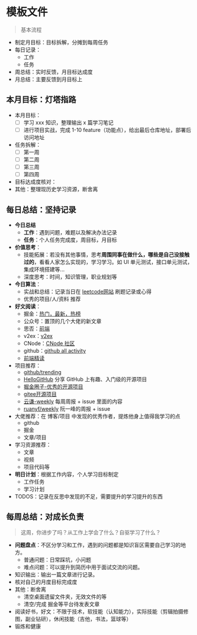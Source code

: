 # 模板文件

> 基本流程

- 制定月目标：目标拆解，分摊到每周任务
- 每日记录：
  - 工作
  - 任务
- 周总结：实时反馈，月目标达成度
- 月总结：主要反馈到月目标上

## 本月目标：灯塔指路

- 本月目标：
  - [ ] 学习 xxx 知识，整理输出 x 篇学习笔记
  - [ ] 进行项目实战，完成 1-10 feature（功能点），给出最后仓库地址，部署后访问地址
- 任务拆解：
  - [ ] 第一周
  - [ ] 第二周
  - [ ] 第三周
  - [ ] 第四周
- 目标达成度核对：
- 其他：整理现历史学习资源，断舍离

## 每日总结：坚持记录

- **今日总结**
  - **工作**：遇到问题，难题以及解决办法记录
  - **任务**：个人任务完成度，周目标，月目标
- **价值思考**：
  - 技能拓展：若没有其他事情，思考**周围同事在做什么，哪些是自己没接触过的**，看看人家怎么实现的，学习学习。如 UI 单元测试，接口单元测试，集成环境搭建等...
  - 深度思考：时间，知识管理，职业规划等
- **今日算法**：
  - 实战和总结：记录当日在 [leetcode网站](https://leetcode-cn.com/) 刷题记录或心得
  - 优秀的项目/人/资料 推荐
- **好文阅读**：
  - 掘金：[热门，最新，热榜](https://juejin.cn/frontend)
  - 公众号：置顶的几个大佬的新文章
  - 思否：[前端](https://segmentfault.com/channel/frontend)
  - v2ex：[v2ex](https://www.v2ex.com/?tab=tech)
  - CNode：[CNode 社区](https://cnodejs.org/?tab=all)
  - github：[github all activity](https://github.com/)
  - [前端精读](https://github.com/ascoders/weekly)
- 项目推荐：
  - [github/trending](https://github.com/trending)
  - [HelloGitHub](https://hellogithub.com/) 分享 GitHub 上有趣、入门级的开源项目
  - [掘金圈子-优秀的开源项目](https://juejin.cn/pin/club/6824710203196309518?sort=newest)
  - [gitee开源项目](https://gitee.com/explore/all)
  - [云谦-weekly](https://github.com/sorrycc/weekly/issues) 每周周报 + issue 里面的内容
  - [ruanyf/weekly](https://github.com/ruanyf/weekly/issues) 阮一峰的周报 + issue
- 大佬推荐：在 博客/项目 中发现的优秀作者，提炼他身上值得我学习的点
  - github
  - 掘金
  - 文章/项目
- 学习资源推荐：
  - 文章
  - 视频
  - 项目代码等
- **明日计划**：根据工作内容，个人学习目标制定
  - 工作任务
  - 学习计划
- TODOS：记录在反思中发现的不足，需要提升的学习提升的东西

## 每周总结：对成长负责

> 这周，你进步了吗？从工作上学会了什么？自驱学习了什么？

- **问题盘点**：不区分学习和工作，遇到的问题都是知识盲区需要自己学习的地方。
  - 普通问题：日常踩坑，小问题
  - 难点问题：可以提升到简历中用于面试交流的问题。
- 知识输出：输出一篇文章进行记录。
- 核对自己的月度目标完成度
- 其他：断舍离
  - 清空桌面遗留文件夹，无效文件的等
  - 清空/完成 掘金等平台待发表文章
- 阅读好书，好文：不限于技术，软技能（认知能力），实际技能（剪辑拍摄修图，副业钻研），休闲技能（吉他，书法，篮球等）
- 锻炼和健康

